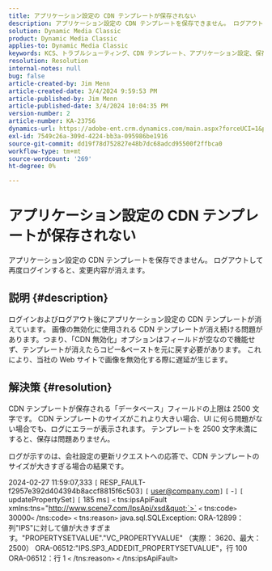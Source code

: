 ```yaml
---
title: アプリケーション設定の CDN テンプレートが保存されない
description: アプリケーション設定の CDN テンプレートを保存できません。 ログアウトして再度ログインすると、変更内容が消えます。
solution: Dynamic Media Classic
product: Dynamic Media Classic
applies-to: Dynamic Media Classic
keywords: KCS、トラブルシューティング、CDN テンプレート、アプリケーション設定、保存されない、Adobe Dynamic Media Classic
resolution: Resolution
internal-notes: null
bug: false
article-created-by: Jim Menn
article-created-date: 3/4/2024 9:59:53 PM
article-published-by: Jim Menn
article-published-date: 3/4/2024 10:04:35 PM
version-number: 2
article-number: KA-23756
dynamics-url: https://adobe-ent.crm.dynamics.com/main.aspx?forceUCI=1&pagetype=entityrecord&etn=knowledgearticle&id=5085bf82-72da-ee11-904d-6045bd006268
exl-id: 7549c26a-309d-4224-bb3a-095986be1916
source-git-commit: dd19f78d752827e48b7dc68adcd95500f2ffbca0
workflow-type: tm+mt
source-wordcount: '269'
ht-degree: 0%

---
```


# アプリケーション設定の CDN テンプレートが保存されない


アプリケーション設定の CDN テンプレートを保存できません。 ログアウトして再度ログインすると、変更内容が消えます。

## 説明 {#description}


ログインおよびログアウト後にアプリケーション設定の CDN テンプレートが消えています。 画像の無効化に使用される CDN テンプレートが消え続ける問題があります。つまり、「CDN 無効化」オプションはフィールドが空なので機能せず、テンプレートが消えたらコピー&amp;ペーストを元に戻す必要があります。 これにより、当社の Web サイトで画像を無効化する際に遅延が生じます。


## 解決策 {#resolution}


CDN テンプレートが保存される「データベース」フィールドの上限は 2500 文字です。 CDN テンプレートのサイズがこれより大きい場合、UI に何ら問題がない場合でも、ログにエラーが表示されます。 テンプレートを 2500 文字未満にすると、保存は問題ありません。



ログが示すのは、会社設定の更新リクエストへの応答で、CDN テンプレートのサイズが大きすぎる場合の結果です。

2024-02-27 11:59:07,333 `[` RESP_FAULT-f2957e392d404394b8accf8815f6c503`]`
`[` user@company.com`]`  `[` -`]`  `[` updatePropertySet`]`  `[` 185 ms`]`
`<` tns:ipsApiFault xmlns:tns=&quot;http://www.scene7.com/IpsApi/xsd&quot;`>` `<` tns:code`>` 30000`<` /tns:code`>` `<` tns:reason`>` java.sql.SQLException: ORA-12899：列&quot;IPS&quot;に対して値が大きすぎます。&quot;PROPERTYSETVALUE&quot;.&quot;VC_PROPERTYVALUE&quot; （実際： 3620、最大： 2500） ORA-06512:&quot;IPS.SP3_ADDEDIT_PROPERTYSETVALUE&quot;，行 100 ORA-06512：行 1
`<` /tns:reason`>` `<` /tns:ipsApiFault`>`
